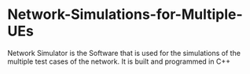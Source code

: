 # Network-Simulations-for-Multiple-UEs
Network Simulator is the Software that is used for the simulations of the multiple test cases of 
the network. It is built and programmed in C++
